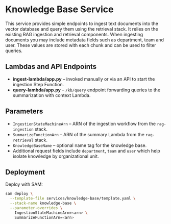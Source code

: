 # Knowledge Base Service

This service provides simple endpoints to ingest text documents into the vector
database and query them using the retrieval stack. It relies on the existing
RAG ingestion and retrieval components. When ingesting documents you may include
metadata fields such as department, team and user. These values are stored with
each chunk and can be used to filter queries.

## Lambdas and API Endpoints

- **ingest-lambda/app.py** – invoked manually or via an API to start the
  ingestion Step Function.
- **query-lambda/app.py** – `/kb/query` endpoint forwarding queries to the
  summarization with context Lambda.

## Parameters

- `IngestionStateMachineArn` – ARN of the ingestion workflow from the
  `rag-ingestion` stack.
- `SummarizeFunctionArn` – ARN of the summary Lambda from the
  `rag-retrieval` stack.
- `KnowledgeBaseName` – optional name tag for the knowledge base.
- Additional request fields include `department`, `team` and `user` which help
  isolate knowledge by organizational unit.

## Deployment

Deploy with SAM:

```bash
sam deploy \
  --template-file services/knowledge-base/template.yaml \
  --stack-name knowledge-base \
  --parameter-overrides \
    IngestionStateMachineArn=<arn> \
    SummarizeFunctionArn=<arn>
```
